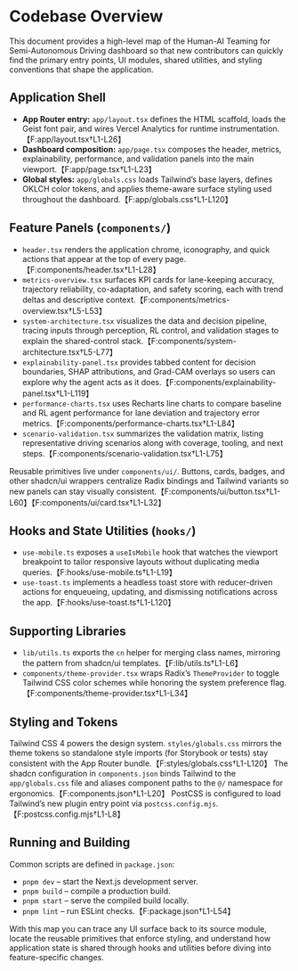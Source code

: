 # Codebase Overview

This document provides a high-level map of the Human-AI Teaming for Semi-Autonomous Driving dashboard so that new contributors can quickly find the primary entry points, UI modules, shared utilities, and styling conventions that shape the application.

## Application Shell
- **App Router entry:** `app/layout.tsx` defines the HTML scaffold, loads the Geist font pair, and wires Vercel Analytics for runtime instrumentation.【F:app/layout.tsx†L1-L26】
- **Dashboard composition:** `app/page.tsx` composes the header, metrics, explainability, performance, and validation panels into the main viewport.【F:app/page.tsx†L1-L23】
- **Global styles:** `app/globals.css` loads Tailwind’s base layers, defines OKLCH color tokens, and applies theme-aware surface styling used throughout the dashboard.【F:app/globals.css†L1-L120】

## Feature Panels (`components/`)
- `header.tsx` renders the application chrome, iconography, and quick actions that appear at the top of every page.【F:components/header.tsx†L1-L28】
- `metrics-overview.tsx` surfaces KPI cards for lane-keeping accuracy, trajectory reliability, co-adaptation, and safety scoring, each with trend deltas and descriptive context.【F:components/metrics-overview.tsx†L5-L53】
- `system-architecture.tsx` visualizes the data and decision pipeline, tracing inputs through perception, RL control, and validation stages to explain the shared-control stack.【F:components/system-architecture.tsx†L5-L77】
- `explainability-panel.tsx` provides tabbed content for decision boundaries, SHAP attributions, and Grad-CAM overlays so users can explore why the agent acts as it does.【F:components/explainability-panel.tsx†L1-L119】
- `performance-charts.tsx` uses Recharts line charts to compare baseline and RL agent performance for lane deviation and trajectory error metrics.【F:components/performance-charts.tsx†L1-L84】
- `scenario-validation.tsx` summarizes the validation matrix, listing representative driving scenarios along with coverage, tooling, and next steps.【F:components/scenario-validation.tsx†L1-L75】

Reusable primitives live under `components/ui/`. Buttons, cards, badges, and other shadcn/ui wrappers centralize Radix bindings and Tailwind variants so new panels can stay visually consistent.【F:components/ui/button.tsx†L1-L60】【F:components/ui/card.tsx†L1-L32】

## Hooks and State Utilities (`hooks/`)
- `use-mobile.ts` exposes a `useIsMobile` hook that watches the viewport breakpoint to tailor responsive layouts without duplicating media queries.【F:hooks/use-mobile.ts†L1-L19】
- `use-toast.ts` implements a headless toast store with reducer-driven actions for enqueueing, updating, and dismissing notifications across the app.【F:hooks/use-toast.ts†L1-L120】

## Supporting Libraries
- `lib/utils.ts` exports the `cn` helper for merging class names, mirroring the pattern from shadcn/ui templates.【F:lib/utils.ts†L1-L6】
- `components/theme-provider.tsx` wraps Radix’s `ThemeProvider` to toggle Tailwind CSS color schemes while honoring the system preference flag.【F:components/theme-provider.tsx†L1-L34】

## Styling and Tokens
Tailwind CSS 4 powers the design system. `styles/globals.css` mirrors the theme tokens so standalone style imports (for Storybook or tests) stay consistent with the App Router bundle.【F:styles/globals.css†L1-L120】 The shadcn configuration in `components.json` binds Tailwind to the `app/globals.css` file and aliases component paths to the `@/` namespace for ergonomics.【F:components.json†L1-L20】 PostCSS is configured to load Tailwind’s new plugin entry point via `postcss.config.mjs`.【F:postcss.config.mjs†L1-L8】

## Running and Building
Common scripts are defined in `package.json`:
- `pnpm dev` – start the Next.js development server.
- `pnpm build` – compile a production build.
- `pnpm start` – serve the compiled build locally.
- `pnpm lint` – run ESLint checks.【F:package.json†L1-L54】

With this map you can trace any UI surface back to its source module, locate the reusable primitives that enforce styling, and understand how application state is shared through hooks and utilities before diving into feature-specific changes.
